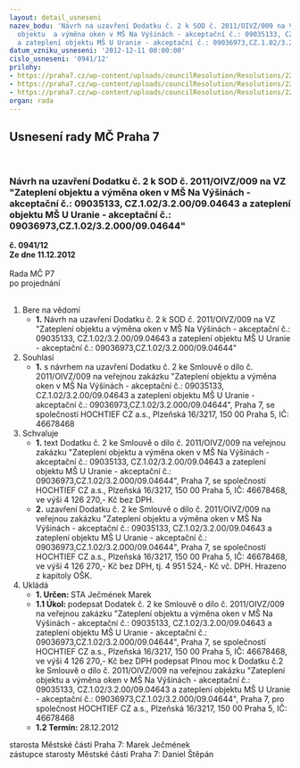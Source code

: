 ```yaml
---
layout: detail_usneseni
nazev_bodu: 'Návrh na uzavření Dodatku č. 2 k SOD č. 2011/OIVZ/009 na VZ "Zateplení
  objektu  a výměna oken v MŠ Na Výšinách - akceptační č.: 09035133, CZ.1.02/3.2.00/09.04643
  a zateplení objektu MŠ U Uranie - akceptační č.: 09036973,CZ.1.02/3.2.000/09.04644"'
datum_vzniku_usneseni: '2012-12-11 00:00:00'
cislo_usneseni: '0941/12'
prilohy:
- https://praha7.cz/wp-content/uploads/councilResolution/Resolutions/22249/63-12-dodatek_2_na_v%c3%bd%c5%a1in%c3%a1ch_-_op.doc
- https://praha7.cz/wp-content/uploads/councilResolution/Resolutions/22249/63-12-2._usnesen%c3%ad_%c4%8d._0689.doc
- https://praha7.cz/wp-content/uploads/councilResolution/Resolutions/22249/63-12-3._%c5%be%c3%a1dost_o_prodlou%c5%been%c3%ad_term%c3%adnu.pdf
organ: rada
---
```

<div id="ucUsn_pList" class="usn">
	<span><h2>Usnesení rady MČ Praha 7 </h2>
<br></span><div class="standBody">
<span><h3>Návrh na uzavření Dodatku č. 2 k SOD č. 2011/OIVZ/009 na VZ "Zateplení objektu  a výměna oken v MŠ Na Výšinách - akceptační č.: 09035133, CZ.1.02/3.2.00/09.04643 a zateplení objektu MŠ U Uranie - akceptační č.: 09036973,CZ.1.02/3.2.000/09.04644"</h3></span><div class="center">
		<strong>č. 0941/12</strong><br>
	</div>
<div class="center">
		<strong>Ze dne 11.12.2012</strong><br><br>
	</div>Rada MČ P7<br> po projednání<br><br><ol>
<li>Bere na vědomí<ul><li>
<strong>1.</strong> Návrh na uzavření Dodatku č. 2 k SOD č. 2011/OIVZ/009 na VZ "Zateplení objektu  a výměna oken v MŠ Na Výšinách - akceptační č.: 09035133, CZ.1.02/3.2.00/09.04643 a zateplení objektu MŠ U Uranie - akceptační č.: 09036973,CZ.1.02/3.2.000/09.04644"</li></ul>
</li>
<li>Souhlasí<ul><li>
<strong>1.</strong> s návrhem na uzavření  Dodatku č. 2 ke Smlouvě o dílo č. 2011/OIVZ/009  na veřejnou zakázku "Zateplení objektu  a výměna oken v MŠ Na Výšinách - akceptační č.: 09035133, CZ.1.02/3.2.00/09.04643 a zateplení objektu MŠ  U Uranie - akceptační č.: 09036973,CZ.1.02/3.2.000/09.04644", Praha 7, se společností HOCHTIEF CZ a.s., Plzeňská 16/3217, 150 00 Praha 5, IČ: 46678468</li></ul>
</li>
<li>Schvaluje<ul>
<li>
<strong>1.</strong> text Dodatku č. 2  ke Smlouvě o dílo č. 2011/OIVZ/009 na veřejnou zakázku "Zateplení objektu  a výměna oken v MŠ Na Výšinách - akceptační č.: 09035133, CZ.1.02/3.2.00/09.04643 a zateplení objektu MŠ U Uranie - akceptační č.: 09036973,CZ.1.02/3.2.000/09.04644", Praha 7, se společností HOCHTIEF CZ a.s., Plzeňská 16/3217, 150 00 Praha 5, IČ: 46678468, ve výši 4 126 270,- Kč bez DPH. </li>
<li>
<strong>2.</strong> uzavření  Dodatku č. 2  ke Smlouvě o dílo č. 2011/OIVZ/009 na veřejnou zakázku "Zateplení objektu  a výměna oken v MŠ Na Výšinách - akceptační č.: 09035133, CZ.1.02/3.2.00/09.04643 a zateplení objektu MŠ U Uranie - akceptační č.: 09036973,CZ.1.02/3.2.000/09.04644", Praha 7, se společností HOCHTIEF CZ a.s., Plzeňská 16/3217, 150 00 Praha 5, IČ: 46678468, ve výši 4 126 270,- Kč bez DPH, tj. 4 951 524,- Kč vč. DPH. Hrazeno z kapitoly OŠK.</li>
</ul>
</li>
<li>Ukládá<ul>
<li>
<strong>1. Určen: </strong>STA Ječmének Marek</li>
<li>
<strong>1.1 Úkol: </strong>podepsat Dodatek č. 2  ke Smlouvě o dílo č. 2011/OIVZ/009 na veřejnou zakázku "Zateplení objektu  a výměna oken v MŠ Na Výšinách - akceptační č.: 09035133, CZ.1.02/3.2.00/09.04643 a zateplení objektu MŠ U Uranie - akceptační č.: 09036973,CZ.1.02/3.2.000/09.04644", Praha 7, se společností HOCHTIEF CZ a.s., Plzeňská 16/3217, 150 00 Praha 5, IČ: 46678468, ve výši  4 126 270,- Kč bez DPH podepsat Plnou moc k Dodatku č.2  ke Smlouvě o dílo č. 2011/OIVZ/009 na veřejnou zakázku "Zateplení objektu  a výměna oken v MŠ Na Výšinách - akceptační č.: 09035133, CZ.1.02/3.2.00/09.04643 a zateplení objektu MŠ U Uranie - akceptační č.: 09036973,CZ.1.02/3.2.000/09.04644", Praha 7, pro  společnost HOCHTIEF CZ a.s., Plzeňská 16/3217, 150 00 Praha 5, IČ: 46678468  </li>
<li>
<strong>1.2 Termín: </strong>28.12.2012</li>
</ul>
</li>
</ol>starosta Městské části Praha 7: Marek Ječmének<br>zástupce starosty Městské části Praha 7: Daniel Štěpán 
</div>
</div>